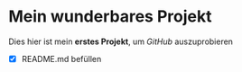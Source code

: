 # Mein wunderbares Projekt
Dies hier ist mein **erstes Projekt**, um *GitHub* auszuprobieren
- [x] README.md befüllen
